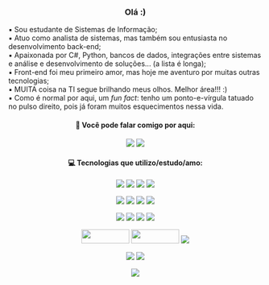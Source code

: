 <h3 align="center"> Olá :) </h3>

▪️ Sou estudante de Sistemas de Informação; <br>
▪️ Atuo como analista de sistemas, mas também sou entusiasta no desenvolvimento back-end; <br>
▪️ Apaixonada por C#, Python, bancos de dados, integrações entre sistemas e análise e desenvolvimento de soluções... (a lista é longa); <br>
▪️ Front-end foi meu primeiro amor, mas hoje me aventuro por muitas outras tecnologias; <br>
▪️ MUITA coisa na TI segue brilhando meus olhos. Melhor área!!! :) <br>
▪️ Como é normal por aqui, um *fun fact*: tenho um ponto-e-vírgula tatuado no pulso direito, pois já foram muitos esquecimentos nessa vida.  <br>

<div align="center">
  <h4 align="center"> 🔗 Você pode falar comigo por aqui: </h4>
  <a href="mailto:vivianeviana59@gmail.com"><img src="https://img.shields.io/badge/Gmail-D14836?style=for-the-badge&logo=gmail&logoColor=white"></a>
  <a href="https://www.linkedin.com/in/vivianevianaa/"><img src="https://img.shields.io/badge/LinkedIn-0077B5?style=for-the-badge&logo=linkedin&logoColor=white"></a>
</div>

<div align="center">
  <h4 align="center"> 💻 Tecnologias que utilizo/estudo/amo:</h4> 
  <p> 
    <img src="https://img.shields.io/badge/C%23-239120?style=for-the-badge&logo=c-sharp&logoColor=white"> 
    <img src="https://img.shields.io/badge/.NET-5C2D91?style=for-the-badge&logo=.net&logoColor=white"> 
    <img src="https://img.shields.io/badge/Python-3776AB?style=for-the-badge&logo=python&logoColor=white"> 
    <img src="https://img.shields.io/badge/Flask-000000?style=for-the-badge&logo=flask&logoColor=white">
  </p>
  <p> 
    <img src="https://img.shields.io/badge/Oracle-F80000?style=for-the-badge&logo=Oracle&logoColor=white">  
    <img src="https://img.shields.io/badge/PostgreSQL-316192?style=for-the-badge&logo=postgresql&logoColor=white"> 
    <img src="https://img.shields.io/badge/MySQL-005C84?style=for-the-badge&logo=mysql&logoColor=white">
    <img src="https://img.shields.io/badge/SQLite-07405E?style=for-the-badge&logo=sqlite&logoColor=white">
  </p>
  <p> 
    <img src="https://img.shields.io/badge/HTML5-E34F26?style=for-the-badge&logo=html5&logoColor=white">
    <img src="https://img.shields.io/badge/CSS3-1572B6?style=for-the-badge&logo=css3&logoColor=white">
    <img src="https://img.shields.io/badge/JavaScript-F7DF1E?style=for-the-badge&logo=javascript&logoColor=black"> 
    <img src="https://img.shields.io/badge/Bootstrap-563D7C?style=for-the-badge&logo=bootstrap&logoColor=white">
  </p>
  <p> 
    <img src="https://miro.medium.com/max/800/1*XE0ObomSZ6cwRHKNZ751Vg.png" width="95px" height="28px">
    <img src="https://www.freelogovectors.net/svg02/grafana_logo.svg" width="95px" height="28px"> 
    <img src="https://img.shields.io/badge/Kibana-005571?style=for-the-badge&logo=Kibana&logoColor=white">  
  </p>
  <p> 
    <img src="https://img.shields.io/badge/Canva-%2300C4CC.svg?&style=for-the-badge&logo=Canva&logoColor=white"> 
    <img src="https://img.shields.io/badge/Figma-F24E1E?style=for-the-badge&logo=figma&logoColor=white"> 
  </p>
</div>

<div align="center">
  <img src="https://github-readme-stats.vercel.app/api?username=vivianevianaa&show_icons=true&theme=material-palenight&hide=issues,contribs&count_private=true&include_all_commits=true&text_bold=false">
</div>

<!-- [![Top Langs](https://github-readme-stats.vercel.app/api/top-langs/?username=vivianevianaa&layout=compact&langs_count=10&count_private=true&include_all_commits=true)](https://github.com/vivianevianaa/github-readme-stats) --> 
